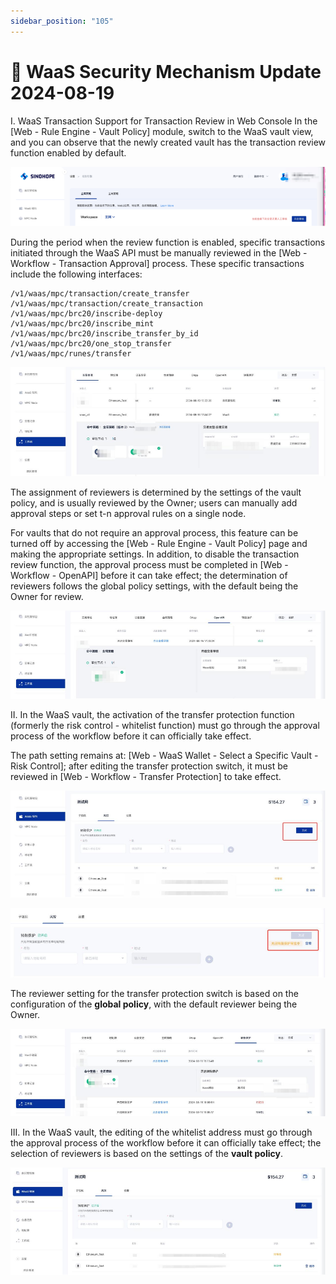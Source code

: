 ```yaml
---
sidebar_position: "105"
---
```

# 🔄 WaaS Security Mechanism Update 2024-08-19

I. WaaS Transaction Support for Transaction Review 
in Web Console In the [Web - Rule Engine - Vault Policy] module, switch to the WaaS vault view, and you can observe that the newly created vault has the transaction review function enabled by default.


 ![](<./images/20240819001.png>)

During the period when the review function is enabled, specific transactions initiated through the WaaS API must be manually reviewed in the [Web - Workflow - Transaction Approval] process. These specific transactions include the following interfaces:

```
/v1/waas/mpc/transaction/create_transfer
/v1/waas/mpc/transaction/create_transaction
/v1/waas/mpc/brc20/inscribe-deploy
/v1/waas/mpc/brc20/inscribe_mint
/v1/waas/mpc/brc20/inscribe_transfer_by_id
/v1/waas/mpc/brc20/one_stop_transfer
/v1/waas/mpc/runes/transfer
```
![](<./images/20240819002.png>)

The assignment of reviewers is determined by the settings of the vault policy, and is usually reviewed by the Owner; users can manually add approval steps or set t-n approval rules on a single node.

For vaults that do not require an approval process, this feature can be turned off by accessing the [Web - Rule Engine - Vault Policy] page and making the appropriate settings. In addition, to disable the transaction review function, the approval process must be completed in [Web - Workflow - OpenAPI] before it can take effect; the determination of reviewers follows the global policy settings, with the default being the Owner for review.

 ![](<./images/20240819003.png>)

II. In the WaaS vault, the activation of the transfer protection function (formerly the risk control - whitelist function) must go through the approval process of the workflow before it can officially take effect.

The path setting remains at: [Web - WaaS Wallet - Select a Specific Vault - Risk Control]; after editing the transfer protection switch, it must be reviewed in [Web - Workflow - Transfer Protection] to take effect.

 ![](<./images/20240819004.png>)
 
 ![](<./images/20240819005.png>)

The reviewer setting for the transfer protection switch is based on the configuration of the **global policy**, with the default reviewer being the Owner.

 ![](<./images/20240819006.png>)

III. In the WaaS vault, the editing of the whitelist address must go through the approval process of the workflow before it can officially take effect; the selection of reviewers is based on the settings of the **vault policy**.
 
![](<./images/20240819007.png>)